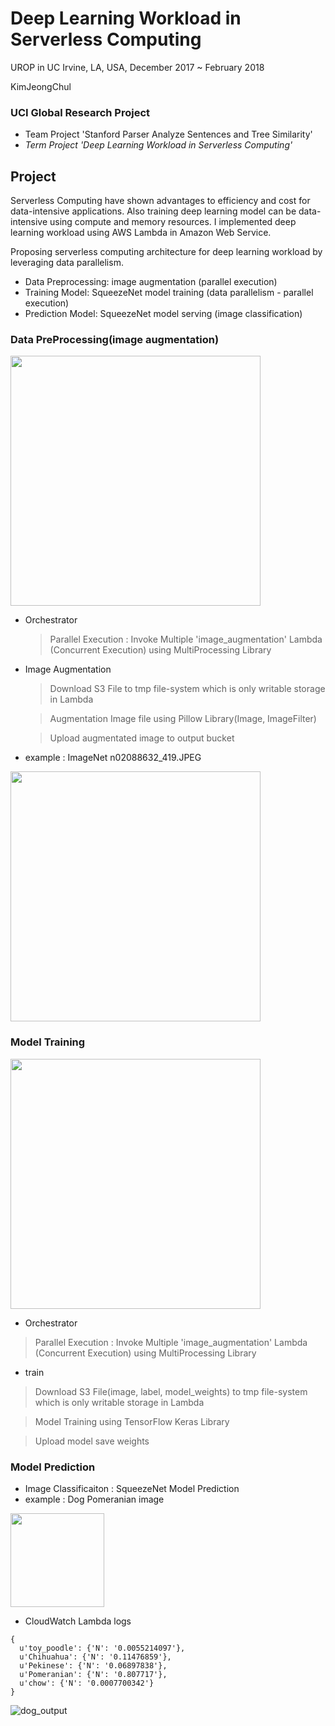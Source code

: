 # Deep Learning Workload in Serverless Computing
UROP in UC Irvine, LA, USA, December 2017 ~ February 2018

KimJeongChul

### UCI Global Research Project 

 - Team Project 'Stanford Parser Analyze Sentences and Tree Similarity'
 - *Term Project 'Deep Learning Workload in Serverless Computing'*
 
## Project
Serverless Computing have shown advantages to efficiency and cost for data-intensive applications. Also training deep learning model can be data-intensive using compute and memory resources. I implemented deep learning workload using AWS Lambda in Amazon Web Service. 

Proposing serverless computing architecture for deep learning workload by leveraging data parallelism.
- Data Preprocessing: image augmentation (parallel execution)
- Training Model: SqueezeNet model training (data parallelism - parallel execution)
- Prediction Model: SqueezeNet model serving (image classification) 
 
### Data PreProcessing(image augmentation)
<img width=400 src='https://user-images.githubusercontent.com/10591350/64114377-bf1c4e00-cdc7-11e9-9450-ecabcc0282c8.png'></img>
 - Orchestrator
 
    > Parallel Execution : Invoke Multiple 'image_augmentation' Lambda (Concurrent Execution) using MultiProcessing Library
    
 - Image Augmentation
 
    > Download S3 File to tmp file-system which is only writable storage in Lambda
    
    > Augmentation Image file using Pillow Library(Image, ImageFilter)
    
    > Upload augmentated image to output bucket
    
 - example : ImageNet n02088632_419.JPEG
     
<img width=400 src='https://user-images.githubusercontent.com/10591350/64076510-bf9de180-cd00-11e9-8546-13ba4121ebce.png'></img>
    
### Model Training
<img width=400 src='https://user-images.githubusercontent.com/10591350/64114519-22a67b80-cdc8-11e9-8400-282e7146d956.png'></img>
 - Orchestrator
 
 > Parallel Execution : Invoke Multiple 'image_augmentation' Lambda (Concurrent Execution) using MultiProcessing Library

 - train
 
 > Download S3 File(image, label, model_weights) to tmp file-system which is only writable storage in Lambda
    
 > Model Training using TensorFlow Keras Library
    
 > Upload model save weights
 
### Model Prediction
 
 - Image Classificaiton : SqueezeNet Model Prediction
 - example : Dog Pomeranian image
 
 <img width=150 src='https://user-images.githubusercontent.com/10591350/64076271-a47da280-ccfd-11e9-9e4c-8f3e6c989eb9.jpg'></img>
 - CloudWatch Lambda logs
 ```
{
   u'toy_poodle': {'N': '0.0055214097'}, 
   u'Chihuahua': {'N': '0.11476859'}, 
   u'Pekinese': {'N': '0.06897838'}, 
   u'Pomeranian': {'N': '0.807717'}, 
   u'chow': {'N': '0.0007700342'}
} 
 ```
 ![dog_output](https://user-images.githubusercontent.com/10591350/64076286-edcdf200-ccfd-11e9-8958-c83c0e93e6ea.png)
